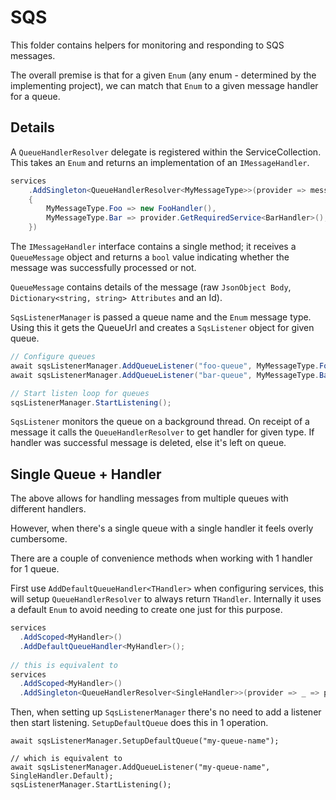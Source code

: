 # SQS

This folder contains helpers for monitoring and responding to SQS messages.

The overall premise is that for a given `Enum` (any enum - determined by the implementing project), we can match that `Enum` to a given message handler for a queue.

## Details

A `QueueHandlerResolver` delegate is registered within the ServiceCollection. This takes an `Enum` and returns an implementation of an `IMessageHandler`.

```cs
services
    .AddSingleton<QueueHandlerResolver<MyMessageType>>(provider => messageType => messageType switch
    {
        MyMessageType.Foo => new FooHandler(),
        MyMessageType.Bar => provider.GetRequiredService<BarHandler>(),
    })
```

The `IMessageHandler` interface contains a single method; it receives a `QueueMessage` object and returns a `bool` value indicating whether the message was successfully processed or not.

`QueueMessage` contains details of the message (raw `JsonObject Body`, `Dictionary<string, string> Attributes` and an Id).

`SqsListenerManager` is passed a queue name and the `Enum` message type. Using this it gets the QueueUrl and creates a `SqsListener` object for given queue.

```cs
// Configure queues
await sqsListenerManager.AddQueueListener("foo-queue", MyMessageType.Foo);
await sqsListenerManager.AddQueueListener("bar-queue", MyMessageType.Bar);

// Start listen loop for queues
sqsListenerManager.StartListening();
```

`SqsListener` monitors the queue on a background thread. On receipt of a message it calls the `QueueHandlerResolver` to get handler for given type. If handler was successful message is deleted, else it's left on queue.

## Single Queue + Handler

The above allows for handling messages from multiple queues with different handlers.

However, when there's a single queue with a single handler it feels overly cumbersome.

There are a couple of convenience methods when working with 1 handler for 1 queue.

First use `AddDefaultQueueHandler<THandler>` when configuring services, this will setup `QueueHandlerResolver` to always return `THandler`.
Internally it uses a default `Enum` to avoid needing to create one just for this purpose.

```cs
services
  .AddScoped<MyHandler>()
  .AddDefaultQueueHandler<MyHandler>();
  
// this is equivalent to
services
  .AddScoped<MyHandler>()
  .AddSingleton<QueueHandlerResolver<SingleHandler>>(provider => _ => provider.GetRequiredService<MyHandler>());
```

Then, when setting up `SqsListenerManager` there's no need to add a listener then start listening. `SetupDefaultQueue` does this in 1 operation.

```
await sqsListenerManager.SetupDefaultQueue("my-queue-name");

// which is equivalent to
await sqsListenerManager.AddQueueListener("my-queue-name", SingleHandler.Default);
sqsListenerManager.StartListening();
```